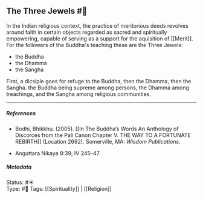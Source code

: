 ## The Three Jewels #🧠 

In the Indian religious context, the practice of meritorious deeds revolves around faith in certain objects regarded as sacred and spiritually empowering, capable of serving as a support for the aquisition of [[Merit]]. For the followers of the Buddha's teaching these are the Three Jewels:

-  the Buddha
-  the Dhamma
-  the Sangha

First, a dicsiple goes for refuge to the Buddha, then the Dhamma, then the Sangha. the Buddha being supreme among persons, the Dhamma among treachings, and the Sangha among religious communities.

___

##### References

- Bodhi, Bhikkhu. (2005). [[In The Buddha’s Words An Anthology of Discorces from the Pali Canon Chapter V. THE WAY TO A FORTUNATE REBIRTH]] (Location 2692). Somerville, MA: _Wisdom Publications_.

- Anguttara Nikaya 8:39; IV 245–47

##### Metadata
Status: #☀️  
Type: #🔵 
Tags: [[Spirituality]] | [[Religion]]